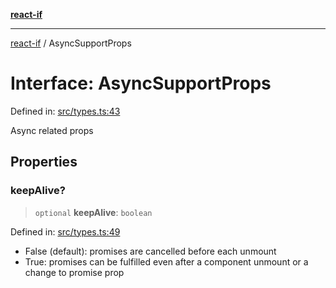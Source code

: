 [**react-if**](../README.md)

***

[react-if](../globals.md) / AsyncSupportProps

# Interface: AsyncSupportProps

Defined in: [src/types.ts:43](https://github.com/romac/react-if/blob/b27a034a649d8fa183e24e0dd9e2fd757ce75c1f/src/types.ts#L43)

Async related props

## Properties

### keepAlive?

> `optional` **keepAlive**: `boolean`

Defined in: [src/types.ts:49](https://github.com/romac/react-if/blob/b27a034a649d8fa183e24e0dd9e2fd757ce75c1f/src/types.ts#L49)

- False (default): promises are cancelled before each unmount
- True: promises can be fulfilled even after a
component unmount or a change to promise prop
